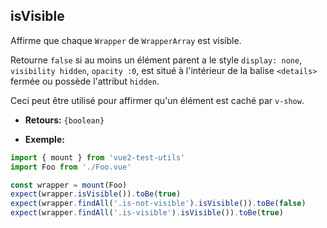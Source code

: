## isVisible

Affirme que chaque `Wrapper` de `WrapperArray` est visible.

Retourne `false` si au moins un élément parent a le style `display: none`, `visibility hidden`, `opacity :0`, est situé à l'intérieur de la balise `<details>` fermée ou possède l'attribut `hidden`.

Ceci peut être utilisé pour affirmer qu'un élément est caché par `v-show`.

- **Retours:** `{boolean}`

- **Exemple:**

```js
import { mount } from 'vue2-test-utils'
import Foo from './Foo.vue'

const wrapper = mount(Foo)
expect(wrapper.isVisible()).toBe(true)
expect(wrapper.findAll('.is-not-visible').isVisible()).toBe(false)
expect(wrapper.findAll('.is-visible').isVisible()).toBe(true)
```
